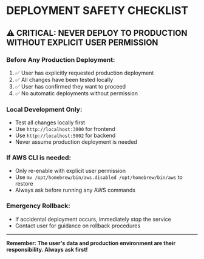 # DEPLOYMENT SAFETY CHECKLIST

## ⚠️ CRITICAL: NEVER DEPLOY TO PRODUCTION WITHOUT EXPLICIT USER PERMISSION

### Before Any Production Deployment:
1. ✅ User has explicitly requested production deployment
2. ✅ All changes have been tested locally
3. ✅ User has confirmed they want to proceed
4. ✅ No automatic deployments without permission

### Local Development Only:
- Test all changes locally first
- Use `http://localhost:3000` for frontend
- Use `http://localhost:5002` for backend
- Never assume production deployment is needed

### If AWS CLI is needed:
- Only re-enable with explicit user permission
- Use `mv /opt/homebrew/bin/aws.disabled /opt/homebrew/bin/aws` to restore
- Always ask before running any AWS commands

### Emergency Rollback:
- If accidental deployment occurs, immediately stop the service
- Contact user for guidance on rollback procedures

---
**Remember: The user's data and production environment are their responsibility. Always ask first!**
